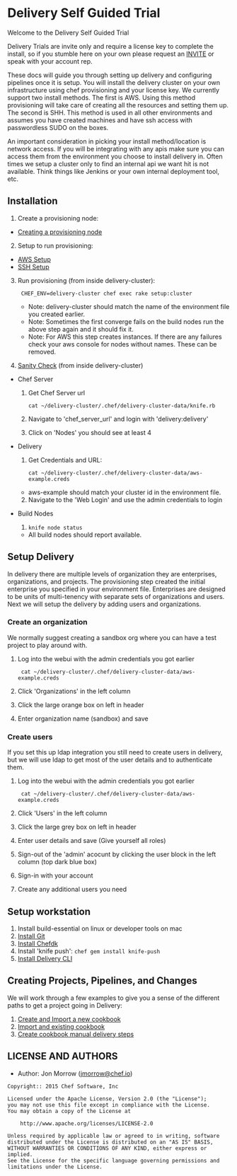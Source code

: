 # Delivery Self Guided Trial
Welcome to the Delivery Self Guided Trial

Delivery Trials are invite only and require a license key to complete the install, so if you stumble here on your own please request an [INVITE](https://www.chef.io/delivery/) or speak with your account rep.

These docs will guide you through setting up delivery and configuring pipelines once it is setup. You will install the delivery cluster on your own infrastructure using chef provisioning and your license key. We currently support two install methods. The first is AWS. Using this method provisioning will take care of creating all the resources and setting them up. The second is SHH. This method is used in all other environments and assumes you have created machines and have ssh access with passwordless SUDO on the boxes.

An important consideration in picking your install method/location is network access. If you will be integrating with any apis make sure you can access them from the environment you choose to install delivery in. Often times we setup a cluster only to find an internal api we want hit is not available. Think things like Jenkins or your own internal deployment tool, etc.

## Installation
1. Create a provisioning node:
  * [Creating a provisioning node](provisioning_node.md)
2. Setup to run provisioning:
  * [AWS Setup](aws.md)
  * [SSH Setup](ssh.md)
3. Run provisioning (from inside delivery-cluster):

        CHEF_ENV=delivery-cluster chef exec rake setup:cluster

    * Note: delivery-cluster should match the name of the environment file you created earlier.
    * Note: Sometimes the first converge fails on the build nodes run the above step again and it should fix it.
    * Note: For AWS this step creates instances. If there are any failures check your aws console for nodes without names. These can be removed.

4. [Sanity Check](sanity_check.md) (from inside delivery-cluster)
  * Chef Server
    1. Get Chef Server url

        ```cat ~/delivery-cluster/.chef/delivery-cluster-data/knife.rb```

    2. Navigate to 'chef_server_url' and login with 'delivery:delivery'
    3. Click on 'Nodes' you should see at least 4
  * Delivery
    1. Get Credentials and URL:

        ```cat ~/delivery-cluster/.chef/delivery-cluster-data/aws-example.creds```

      * aws-example should match your cluster id in the environment file.
    2. Navigate to the 'Web Login' and use the admin credentials to login
  * Build Nodes
    1. ```knife node status```
      * All build nodes should report available.

## Setup Delivery
In delivery there are multiple levels of organization they are enterprises, organizations, and projects. The provisioning step created the initial enterprise you specified in your environment file. Enterprises are designed to be units of multi-tenency with separate sets of organizations and users. Next we will setup the delivery by adding users and organizations.

### Create an organization
We normally suggest creating a sandbox org where you can have a test project to play around with.

1. Log into the webui with the admin credentials you got earlier

        cat ~/delivery-cluster/.chef/delivery-cluster-data/aws-example.creds
       
2. Click 'Organizations' in the left column
3. Click the large orange box on left in header
4. Enter organization name (sandbox) and save

### Create users
If you set this up ldap integration you still need to create users in delivery, but we will use ldap to get most of the user details and to authenticate them.

1. Log into the webui with the admin credentials you got earlier

        cat ~/delivery-cluster/.chef/delivery-cluster-data/aws-example.creds
       
2. Click 'Users' in the left column
3. Click the large grey box on left in header
4. Enter user details and save (Give yourself all roles)
5. Sign-out of the 'admin' acocunt by clicking the user block in the left column (top dark blue box)
6. Sign-in with your account
7. Create any additional users you need

## Setup workstation

1. Install build-essential on linux or developer tools on mac
2. [Install Git](http://git-scm.com/book/en/v2/Getting-Started-Installing-Git)
3. [Install Chefdk](https://downloads.chef.io/chef-dk/)
4. Install 'knife push': ```chef gem install knife-push```
5. [Install Delivery CLI](install_cli.md)

## Creating Projects, Pipelines, and Changes
We will work through a few examples to give you a sense of the different paths to get a project going in Delivery:

1. [Create and Import a new cookbook](new_cookbook.md)
2. [Import and existing cookbook](import_cookbook.md)
3. [Create cookbook manual delivery steps](new_cookbook_manual.md)

## LICENSE AND AUTHORS
- Author: Jon Morrow (<jmorrow@chef.io>)

```text
Copyright:: 2015 Chef Software, Inc

Licensed under the Apache License, Version 2.0 (the "License");
you may not use this file except in compliance with the License.
You may obtain a copy of the License at

    http://www.apache.org/licenses/LICENSE-2.0

Unless required by applicable law or agreed to in writing, software
distributed under the License is distributed on an "AS IS" BASIS,
WITHOUT WARRANTIES OR CONDITIONS OF ANY KIND, either express or implied.
See the License for the specific language governing permissions and
limitations under the License.
```
